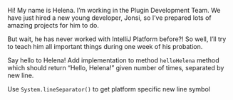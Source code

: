 Hi! My name is Helena. I’m working in the Plugin Development Team. We have just hired a new young developer, Jonsi, so I’ve prepared lots of amazing projects for him to do.

But wait, he has never worked with IntelliJ Platform before?! So well, I’ll try to teach him all important things during one week of his probation.

Say hello to Helena! Add implementation to method `helloHelena` method which should return “Hello, Helena!” given number of times, separated by new line.

<div class="hint">

Use `System.lineSeparator()` to get platform specific new line symbol
</div>
